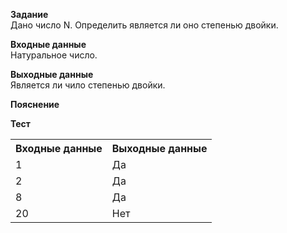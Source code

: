 **Задание**  
Дано число N. Определить является ли оно степенью двойки.  

**Входные данные**  
Натуральное число.  

**Выходные данные**  
Является ли чило степенью двойки.  

**Пояснение**  

**Тест**  
<table>
  <tr>
    <th>Входные данные</th>
    <th>Выходные данные</th>
  </tr>
  <tr>
    <td>1</td>
    <td>Да</td>
  </tr>
  <tr>
    <td>2</td>
    <td>Да</td>
  </tr>
  <tr>
    <td>8</td>
    <td>Да</td>
  </tr>
  <tr>
    <td>20</td>
    <td>Нет</td>
  </tr>
</table>
